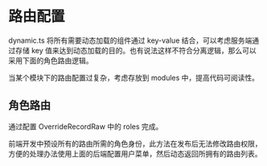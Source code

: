 # 路由配置

dynamic.ts 将所有需要动态加载的组件通过 key-value 结合，可以考虑服务端通过存储 key 值来达到动态加载的目的。也有说法这样不符合分离逻辑，那么可以采用下面的角色路由逻辑。

当某个模块下的路由配置过复杂，考虑存放到 modules 中，提高代码可阅读性。

## 角色路由

通过配置 OverrideRecordRaw 中的 roles 完成。

前端开发中预设所有的路由所需的角色身份，此方法在发布后无法修改路由权限，方便的处理办法使用上面的后端配置用户菜单，然后动态返回所拥有的路由列表。
